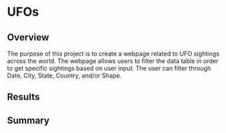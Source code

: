 # UFOs

## Overview
The purpose of this project is to create a webpage related to UFO sightings across the world.  The webpage allows users to filter the data table in order to get specific sightings based on user input.  The user can filter through Date, City, State, Country, and/or Shape.

## Results


## Summary
